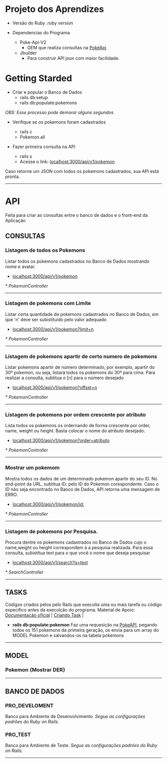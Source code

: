 # Projeto dos Aprendizes

* Versão do Ruby
.ruby version

* Dependencias do Programa
    - Poke-Api-V2
        - GEM que realiza consultas na [PokéApi](https://github.com/rdavid1099/poke-api-v2)
    - Jbuilder 
        - Para construir API json com maior facilidade.

# Getting Starded
 * Criar e popular o Banco de Dados
    - rails db:setup
    - rails db:populate:pokemons
    
_OBS: Esse processo pode demorar alguns segundos_

 * Verifique se os pokemons foram cadastrados
	- rails c
	- Pokemon.all

 * Fazer primeira consulta na API
	- rails s
	- Acesse o link: [localhost:3000/api/v1/pokemon](localhost:3000/api/v1/pokemon)
    
Caso retorne um JSON com todos os pokemons cadastrados, sua API está pronta.

---

# API
Feita para criar as consultas entre o banco de dados e o front-end da Aplicação

## CONSULTAS

### Listagem de todos os Pokemons
Listar todos os pokemons cadastrados no Banco de Dados mostrando nome e avatar.

 * [localhost:3000/api/v1/pokemon](localhost:3000/api/v1/pokemon)

_* PokemonController_

---

### Listagem de pokemons com Limite
Listar certa quantidade de pokemons cadastrados no Banco de Dados, em que 'n' deve ser subistituido pelo valor adequado

 * [localhost:3000/api/v1/pokemon?limit=n](localhost:3000/api/v1/pokemon?limit=n)

_* PokemonController_

---
### Listagem de pokemons apartir de certo numero de pokemons
Listar pokemons apartir de número determinado, por exemplo, apartir do 30º pokemon, ou seja, listará todos os pokemons do 30º para cima.
Para realizar a consulta, subtitua o [n] para o número desejado

 * [localhost:3000/api/v1/pokemon?offset=n](localhost:3000/api/v1/pokemon?offset=n)

_* PokemonController_

---
### Listagem de pokemons por ordem crescente por atributo
Lista todos os pokemons os ordernando de forma crescente por order, name, weight ou height.
Basta colocar o nome do atributo desejado.

 * [localhost:3000/api/v1/pokemon?order=atributo](localhost:3000/api/v1/pokemon?order=atributo)
    
_* PokemonController_

---

### Mostrar um pokemom
Mostra todos os dados de um determinado pokemon apartir do seu ID.
No end-point da URL, subtitua ID: pelo ID do Pokemon corespondente. Caso o ID não seja encontrado no Banco de Dados, API retorna uma mensagem de ERRO.

 * [localhost:3000/api/v1/pokemon/id:](localhost:3000/api/v1/pokemon/)
	
_* PokemonController_

---

### Listagem de pokemons por Pesquisa.
Procura dentre os pokemons cadastrados no Banco de Dados cujo o name,weight ou height correspondem à a pesquisa realizada.
Para essa consulta, subistitua text para o que você o nome que deseja pesquisar

 * [localhost:3000/api/v1/search?q=text](localhost:3000/api/v1/search?q=text)

_* SearchController_

---

## TASKS
Códigos criados pelos pelo Rails que execulta uma ou mais tarefa ou código expecifico antes da execulção do programa.
  Material de Apoio: [Documentação oficial](https://guides.rubyonrails.org/command_line.html#custom-rake-tasks) | [ Criando Task](https://medium.com/@breim/criando-uma-rake-task-como-servi%C3%A7o-3b87103fb2bd) |

- **rails db:populate:pokemon**
     Faz uma requesição na [PokeAPI](https://pokeapi.co/docs/v2.html), pegando todos os 151 pokemons da primeira geração, os envia para um array do MODEL Pokemon e salvandos-os na tabela pokemons 

---

## MODEL
### Pokemon {Mostrar DER}

-------------------------

## BANCO DE DADOS
### PRO_DEVELOMENT
Banco para Ambiente de Desenvolvimento.
_Segue as configurações padrões do Ruby on Rails._

### PRO_TEST
Banco para Ambiente de Teste.
_Segue as configurações padrões do Ruby on Rails._

---